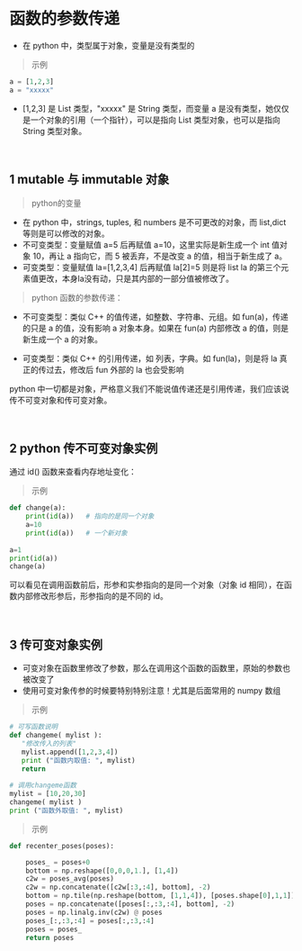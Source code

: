 
&emsp;
# 函数的参数传递
- 在 python 中，类型属于对象，变量是没有类型的

>示例
```python
a = [1,2,3]
a = "xxxxx"
```

- [1,2,3] 是 List 类型，"xxxxx" 是 String 类型，而变量 a 是没有类型，她仅仅是一个对象的引用（一个指针），可以是指向 List 类型对象，也可以是指向 String 类型对象。

&emsp;
## 1 mutable 与 immutable 对象
>python的变量

- 在 python 中，strings, tuples, 和 numbers 是不可更改的对象，而 list,dict 等则是可以修改的对象。
- 不可变类型：变量赋值 a=5 后再赋值 a=10，这里实际是新生成一个 int 值对象 10，再让 a 指向它，而 5 被丢弃，不是改变 a 的值，相当于新生成了 a。
- 可变类型：变量赋值 la=[1,2,3,4] 后再赋值 la[2]=5 则是将 list la 的第三个元素值更改，本身la没有动，只是其内部的一部分值被修改了。

>python 函数的参数传递：

- 不可变类型：类似 C++ 的值传递，如整数、字符串、元组。如 fun(a)，传递的只是 a 的值，没有影响 a 对象本身。如果在 fun(a) 内部修改 a 的值，则是新生成一个 a 的对象。

- 可变类型：类似 C++ 的引用传递，如 列表，字典。如 fun(la)，则是将 la 真正的传过去，修改后 fun 外部的 la 也会受影响

python 中一切都是对象，严格意义我们不能说值传递还是引用传递，我们应该说传不可变对象和传可变对象。

&emsp;
## 2 python 传不可变对象实例
通过 id() 函数来查看内存地址变化：

>示例
```python
def change(a):
    print(id(a))   # 指向的是同一个对象
    a=10
    print(id(a))   # 一个新对象
 
a=1
print(id(a))
change(a)
```

可以看见在调用函数前后，形参和实参指向的是同一个对象（对象 id 相同），在函数内部修改形参后，形参指向的是不同的 id。

&emsp;
## 3 传可变对象实例
- 可变对象在函数里修改了参数，那么在调用这个函数的函数里，原始的参数也被改变了
- 使用可变对象传参的时候要特别特别注意！尤其是后面常用的 numpy 数组

>示例
```python
# 可写函数说明
def changeme( mylist ):
   "修改传入的列表"
   mylist.append([1,2,3,4])
   print ("函数内取值: ", mylist)
   return
 
# 调用changeme函数
mylist = [10,20,30]
changeme( mylist )
print ("函数外取值: ", mylist)
```

>示例
```py
def recenter_poses(poses):

    poses_ = poses+0
    bottom = np.reshape([0,0,0,1.], [1,4])
    c2w = poses_avg(poses)
    c2w = np.concatenate([c2w[:3,:4], bottom], -2)
    bottom = np.tile(np.reshape(bottom, [1,1,4]), [poses.shape[0],1,1])
    poses = np.concatenate([poses[:,:3,:4], bottom], -2)
    poses = np.linalg.inv(c2w) @ poses
    poses_[:,:3,:4] = poses[:,:3,:4]
    poses = poses_
    return poses
```
